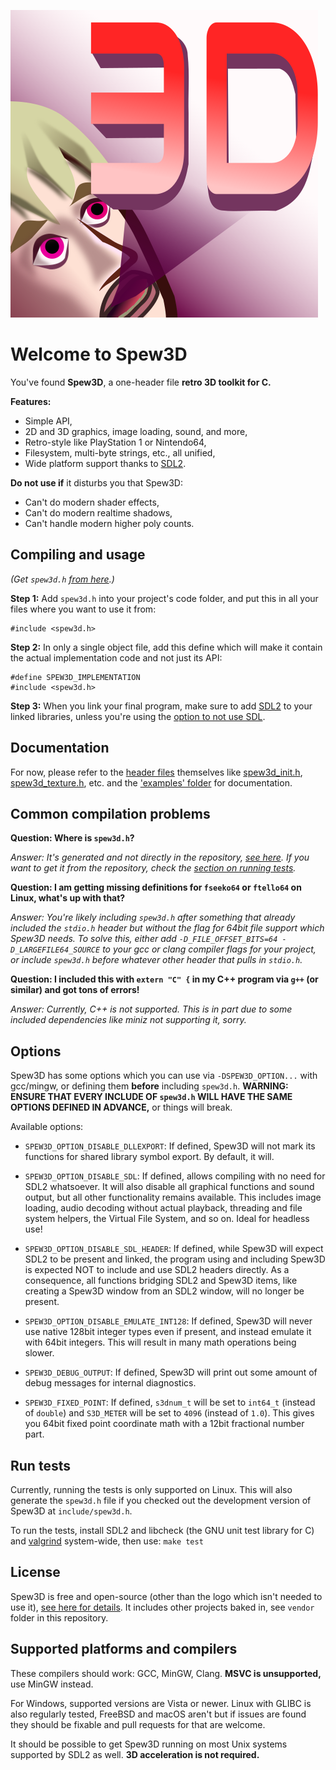 
![Project logo](logo/logo.png)

Welcome to Spew3D
=================

You've found **Spew3D**, a one-header file **retro 3D toolkit
for C.**

**Features:**

- Simple API,
- 2D and 3D graphics, image loading, sound, and more,
- Retro-style like PlayStation 1 or Nintendo64,
- Filesystem, multi-byte strings, etc., all unified,
- Wide platform support thanks to [SDL2](https://libsdl.org).

**Do not use if** it disturbs you that Spew3D:

- Can't do modern shader effects,
- Can't do modern realtime shadows,
- Can't handle modern higher poly counts.


Compiling and usage
-------------------

*(Get `spew3d.h` [from here](
https://codeberg.org/Spew3D/Spew3D/releases).)*

**Step 1:** Add `spew3d.h` into your project's code folder, and
put this in all your files where you want to use it from:

```
#include <spew3d.h>
```

**Step 2:** In only a single object file, add this define which
will make it contain the actual implementation code and not just its API:

```
#define SPEW3D_IMPLEMENTATION
#include <spew3d.h>
```

**Step 3:** When you link your final program, make sure to add [SDL2](
https://libsdl.org) to your linked libraries, unless you're using
the [option to not use SDL](#options).


Documentation
-------------

For now, please refer to the [header files](./include/) themselves
like [spew3d_init.h](./include/spew3d_init.h),
[spew3d_texture.h](./include/spew3d_texture.h), etc.
and the ['examples' folder](./examples/) for documentation.


Common compilation problems
---------------------------

**Question: Where is `spew3d.h`?**

*Answer: It's generated and not
directly in the repository, [see here](#compiling-usage).
If you want to get it from the repository,
check the [section on running tests](#run-tests).*

**Question: I am getting missing definitions for `fseeko64` or
`ftello64` on Linux, what's up with that?**

*Answer: You're likely including `spew3d.h` after something
that already included the `stdio.h` header but without the
flag for 64bit file support which Spew3D needs. To solve this,
either add `-D_FILE_OFFSET_BITS=64 -D_LARGEFILE64_SOURCE` to
your gcc or clang compiler flags for your project, or include
`spew3d.h` before whatever other header that pulls in `stdio.h`.*

**Question: I included this with `extern "C" {` in my C++
program via `g++` (or similar) and got tons of errors!**

*Answer: Currently, C++ is not supported. This is in part due
to some included dependencies like miniz not supporting it, sorry.*


Options
-------

Spew3D has some options which you can use via `-DSPEW3D_OPTION...`
with gcc/mingw, or defining them **before** including `spew3d.h`.
**WARNING: ENSURE THAT EVERY INCLUDE OF `spew3d.h` WILL HAVE
THE SAME OPTIONS DEFINED IN ADVANCE,** or things will break.

Available options:

- `SPEW3D_OPTION_DISABLE_DLLEXPORT`: If defined, Spew3D will
  not mark its functions for shared library symbol export.
  By default, it will.

- `SPEW3D_OPTION_DISABLE_SDL`: If defined, allows compiling
  with no need for SDL2 whatsoever. It will also disable all
  graphical functions and sound output, but all other functionality
  remains available. This includes image loading, audio decoding
  without actual playback, threading and file system helpers,
  the Virtual File System, and so on. Ideal for headless use!

- `SPEW3D_OPTION_DISABLE_SDL_HEADER`: If defined, while Spew3D
  will expect SDL2 to be present and linked, the program using
  and including Spew3D is expected NOT to include and use SDL2
  headers directly. As a consequence, all functions bridging
  SDL2 and Spew3D items, like creating a Spew3D window from an
  SDL2 window, will no longer be present.

- `SPEW3D_OPTION_DISABLE_EMULATE_INT128`: If defined, Spew3D will
  never use native 128bit integer types even if present, and
  instead emulate it with 64bit integers. This will result in
  many math operations being slower.

- `SPEW3D_DEBUG_OUTPUT`: If defined, Spew3D will print out
  some amount of debug messages for internal diagnostics.

- `SPEW3D_FIXED_POINT`: If defined, `s3dnum_t` will be set to
  `int64_t` (instead of `double`) and `S3D_METER` will be set
  to `4096` (instead of `1.0`). This gives you 64bit fixed point
  coordinate math with a 12bit fractional number part.


Run tests
---------

Currently, running the tests is only supported on Linux.
This will also generate the `spew3d.h` file if you checked out
the development version of Spew3D at `include/spew3d.h`.

To run the tests, install SDL2 and libcheck (the GNU unit
test library for C) and [valgrind](https://valgrind.org)
system-wide, then use: `make test`


License
-------

Spew3D is free and open-source (other than the logo which isn't
needed to use it), [see here for details](LICENSE.md).
It includes other projects baked in, see `vendor` folder in this
repository.


Supported platforms and compilers
---------------------------------

These compilers should work: GCC, MinGW, Clang.
**MSVC is unsupported,** use MinGW instead.

For Windows, supported versions are Vista or newer.
Linux with GLIBC is also regularly tested,
FreeBSD and macOS aren't but if issues are found they
should be fixable and pull requests for that are welcome.

It should be possible to get Spew3D running on most Unix systems
supported by SDL2 as well. **3D acceleration is not required.**

